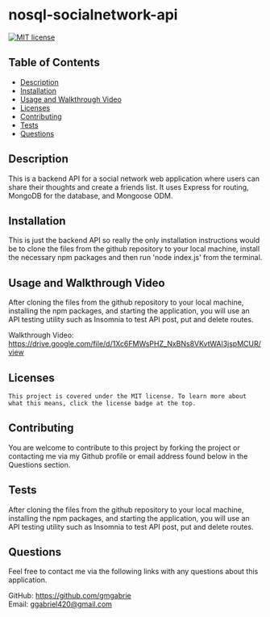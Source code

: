 # nosql-socialnetwork-api

[![MIT license](https://img.shields.io/badge/License-MIT-blue.svg)](https://lbesson.mit-license.org/)

## Table of Contents

- [Description](#description)
- [Installation](#installation)
- [Usage and Walkthrough Video](#usage-and-walkthrough-video)
- [Licenses](#licenses)
- [Contributing](#contributing)
- [Tests](#tests)
- [Questions](#questions)

## Description

This is a backend API for a social network web application where users can share their thoughts and create a friends list. It uses Express for routing, MongoDB for the database, and Mongoose ODM.

## Installation

This is just the backend API so really the only installation instructions would be to clone the files from the github repository to your local machine, install the necessary npm packages and then run 'node index.js' from the terminal.

## Usage and Walkthrough Video

After cloning the files from the github repository to your local machine, installing the npm packages, and starting the application, you will use an API testing utility such as Insomnia to test API post, put and delete routes.

Walkthrough Video: https://drive.google.com/file/d/1Xc6FMWsPHZ_NxBNs8VKvtWAl3jspMCUR/view

## Licenses

    This project is covered under the MIT license. To learn more about what this means, click the license badge at the top.

## Contributing

You are welcome to contribute to this project by forking the project or contacting me via my Github profile or email address found below in the Questions section.

## Tests

After cloning the files from the github repository to your local machine, installing the npm packages, and starting the application, you will use an API testing utility such as Insomnia to test API post, put and delete routes.

## Questions

Feel free to contact me via the following links with any questions about this application.

GitHub: https://github.com/gmgabrie  
 Email: ggabriel420@gmail.com
